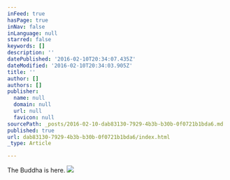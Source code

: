 ```yaml
---
inFeed: true
hasPage: true
inNav: false
inLanguage: null
starred: false
keywords: []
description: ''
datePublished: '2016-02-10T20:34:07.435Z'
dateModified: '2016-02-10T20:34:03.905Z'
title: ''
author: []
authors: []
publisher:
  name: null
  domain: null
  url: null
  favicon: null
sourcePath: _posts/2016-02-10-dab83130-7929-4b3b-b30b-0f0721b1bda6.md
published: true
url: dab83130-7929-4b3b-b30b-0f0721b1bda6/index.html
_type: Article

---
```

The Buddha is here.
![](https://the-grid-user-content.s3-us-west-2.amazonaws.com/6e4e10b6-63cd-4241-b92e-94d4dd6a96d7.jpg)